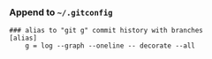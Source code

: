 ### Append to `~/.gitconfig`
```
### alias to "git g" commit history with branches
[alias]
    g = log --graph --oneline -- decorate --all
```
